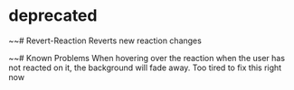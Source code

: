 # deprecated
~~# Revert-Reaction
Reverts new reaction changes

~~# Known Problems
When hovering over the reaction when the user has not reacted on it, the background will fade away.
Too tired to fix this right now

